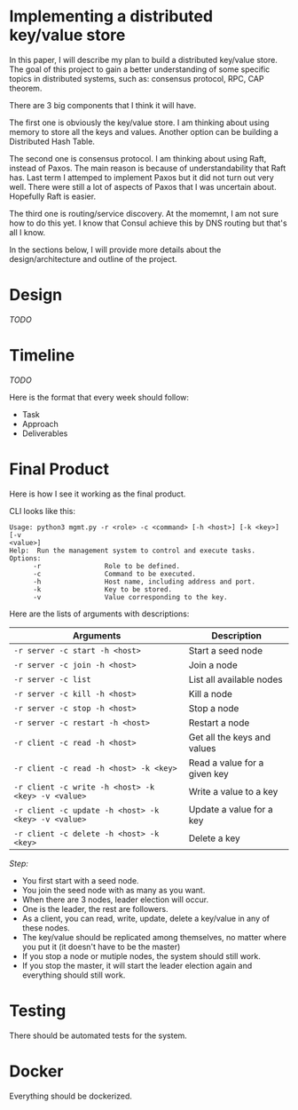 # Implementing a distributed key/value store

In this paper, I will describe my plan to build a distributed key/value store.
The goal of this project to gain a better understanding of some specific topics
in distributed systems, such as: consensus protocol, RPC, CAP theorem.

There are 3 big components that I think it will have. 

The first one is obviously the key/value store. I am thinking about using
memory to store all the keys and values. Another option can be building a
Distributed Hash Table.

The second one is consensus protocol. I am thinking about using Raft, instead
of Paxos. The main reason is because of understandability that Raft has. Last
term I attemped to implement Paxos but it did not turn out very well. There
were still a lot of aspects of Paxos that I was uncertain about. Hopefully Raft
is easier.

The third one is routing/service discovery. At the momemnt, I am not sure how
to do this yet. I know that Consul achieve this by DNS routing but that's all I
know.

In the sections below, I will provide more details about the
design/architecture and outline of the project.

# Design

*TODO*

# Timeline

*TODO*

Here is the format that every week should follow:
- Task
- Approach
- Deliverables

# Final Product

Here is how I see it working as the final product.

CLI looks like this:
```
Usage: python3 mgmt.py -r <role> -c <command> [-h <host>] [-k <key>] [-v
<value>]
Help:  Run the management system to control and execute tasks.
Options:
      -r                Role to be defined.
      -c                Command to be executed.
      -h                Host name, including address and port.
      -k                Key to be stored.
      -v                Value corresponding to the key.
```

Here are the lists of arguments with descriptions:

Arguments | Description
-- | --
`-r server -c start -h <host>` | Start a seed node
`-r server -c join -h <host>` | Join a node
`-r server -c list` | List all available nodes
`-r server -c kill -h <host>` | Kill a node
`-r server -c stop -h <host>` | Stop a node
`-r server -c restart -h <host>` | Restart a node
`-r client -c read -h <host>` | Get all the keys and values
`-r client -c read -h <host> -k <key>` | Read a value for a given key
`-r client -c write -h <host> -k <key> -v <value>` | Write a value to a key
`-r client -c update -h <host> -k <key> -v <value>` | Update a value for a key
`-r client -c delete -h <host> -k <key>` | Delete a key

*Step:*
- You first start with a seed node.
- You join the seed node with as many as you want.
- When there are 3 nodes, leader election will occur.
- One is the leader, the rest are followers.
- As a client, you can read, write, update, delete a key/value in any of these
nodes.
- The key/value should be replicated among themselves, no matter where you put it
(it doesn't have to be the master)
- If you stop a node or mutiple nodes, the system should still work.
- If you stop the master, it will start the leader election again and everything
should still work.

# Testing

There should be automated tests for the system.

# Docker

Everything should be dockerized.
